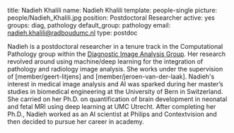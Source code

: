 title: Nadieh Khalili
name: Nadieh Khalili
template: people-single
picture: people/Nadieh_Khalili.jpg
position: Postdoctoral Researcher
active: yes
groups: diag, pathology
default_group: pathology
email: nadieh.khalili@radboudumc.nl
type: postdoc

Nadieh is a postdoctoral researcher in a tenure track in the Computational Pathology group within the [Diagnostic Image Analysis Group](https://www.diagnijmegen.nl/). Her research revolved around using machine/deep learning for the integration of pathology and radiology image analysis. She works under the supervision of [member/geert-litjens] and [member/jeroen-van-der-laak]. Nadieh's interest in medical image analysis and AI was sparked during her master’s studies in biomedical engineering at the University of Bern in Switzerland. She carried on her Ph.D. on quantification of brain development in neonatal and fetal MRI using deep learning at UMC Utrecht. After completing her Ph.D., Nadieh worked as an AI scientist at Philips and Contextvision and then decided to pursue her career in academy.
